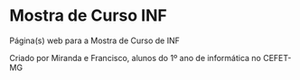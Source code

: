 # Mostra de Curso INF

Página(s) web para a Mostra de Curso de INF

Criado por Miranda e Francisco, alunos do 1º ano de informática no CEFET-MG
